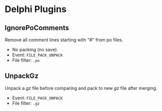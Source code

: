 # Delphi Plugins

## IgnorePoComments

Remove all comment lines starting with "#" from po files. 

 * No packing (no save).
 * Event: `FILE_PACK_UNPACK`
 * File filter: `.po`
 
## UnpackGz

Unpack a *gz* file before comparing and pack to new *gz* file after merging. 

 * Event: `FILE_PACK_UNPACK`
 * File filter: `.gz`
  
 
